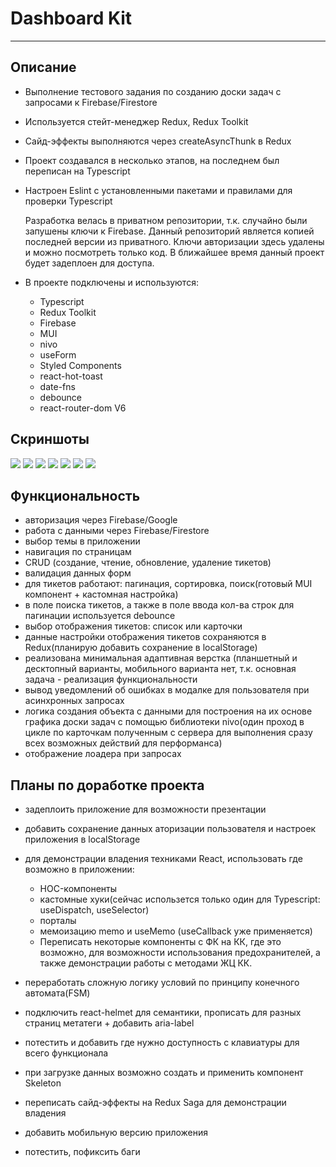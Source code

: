 # Dashboard Kit
***
<!-- [ссылка на gh-pages](https://nikolaymishaev.github.io/Kanban-test-task/) -->

## Описание
- Выполнение тестового задания по созданию доски задач с запросами к Firebase/Firestore
- Используется стейт-менеджер Redux, Redux Toolkit
- Сайд-эффекты выполняются через createAsyncThunk в Redux
- Проект создавался в несколько этапов, на последнем был переписан на Typescript
- Настроен Eslint с установленными пакетами и правилами для проверки Typescript

  Разработка велась в приватном репозитории, т.к. случайно были запушены ключи к Firebase. 
  Данный репозиторий является копией последней версии из приватного.
  Ключи авторизации здесь удалены и можно посмотреть только код.
  В ближайшее время данный проект будет задеплоен для доступа.

- В проекте подключены и используются:
  - Typescript
  - Redux Toolkit
  - Firebase
  - MUI
  - nivo
  - useForm
  - Styled Components
  - react-hot-toast
  - date-fns
  - debounce
  - react-router-dom V6

## Скриншоты
![](https://github.com/NikolayMishaev/dashboard_kit/raw/master/src/images/readme/01.jpg)
![](https://github.com/NikolayMishaev/dashboard_kit/raw/master/src/images/readme/02.jpg)
![](https://github.com/NikolayMishaev/dashboard_kit/raw/master/src/images/readme/03.jpg)
![](https://github.com/NikolayMishaev/dashboard_kit/raw/master/src/images/readme/04.jpg)
![](https://github.com/NikolayMishaev/dashboard_kit/raw/master/src/images/readme/05.jpg)
![](https://github.com/NikolayMishaev/dashboard_kit/raw/master/src/images/readme/06.jpg)
![](https://github.com/NikolayMishaev/dashboard_kit/raw/master/src/images/readme/07.jpg)

## Функциональность
- авторизация через Firebase/Google
- работа с данными через Firebase/Firestore
- выбор темы в приложении
- навигация по страницам
- CRUD (создание, чтение, обновление, удаление тикетов)
- валидация данных форм
- для тикетов работают: пагинация, сортировка, поиск(готовый MUI компонент + кастомная настройка)
- в поле поиска тикетов, а также в поле ввода кол-ва строк для пагинации используется debounce
- выбор отображения тикетов: список или карточки
- данные настройки отображения тикетов сохраняются в Redux(планирую добавить сохранение в localStorage)
- реализована минимальная адаптивная верстка (планшетный и десктопный варианты, мобильного варианта нет, т.к. основная задача - реализация функциональности
- вывод уведомлений об ошибках в модалке для пользователя при асинхронных запросах
- логика создания объекта с данными для построения на их основе графика доски задач с помощью библиотеки nivo(один проход в цикле по карточкам полученным с сервера для выполнения сразу всех возможных действий для перформанса)
- отображение лоадера при запросах

## Планы по доработке проекта
- задеплоить приложение для возможности презентации
- добавить сохранение данных аторизации пользователя и настроек приложения в localStorage
- для демонстрации владения техниками React, использовать где возможно в приложении: 
  - HOC-компоненты
  - кастомные хуки(сейчас использется только один для Typescript: useDispatch, useSelector)
  - порталы
  - мемоизацию memo и useMemo (useCallback уже применяется)
  - Переписать некоторые компоненты с ФК на КК, где это возможно, для возможности использования предохранителей, а также демонстрации работы с методами ЖЦ КК.

- переработать сложную логику условий по принципу конечного автомата(FSM)
- подключить react-helmet для семантики, прописать для разных страниц метатеги + добавить aria-label
- потестить и добавить где нужно доступность с клавиатуры для всего функционала
- при загрузке данных возможно создать и применить компонент Skeleton
- переписать сайд-эффекты на Redux Saga для демонстрации владения
- добавить мобильную версию приложения
- потестить, пофиксить баги
